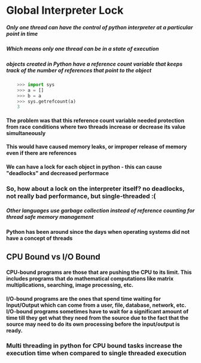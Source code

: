 # Global Interpreter Lock

##### Only one thread can have the control of python interpreter at a particular point in time

##### Which means only one thread can be in a state of execution

##### objects created in Python have a reference count variable that keeps track of the number of references that point to the object

```py
    >>> import sys
    >>> a = []
    >>> b = a
    >>> sys.getrefcount(a)
    3
```

#### The problem was that this reference count variable needed protection from **race conditions** where two threads increase or decrease its value simultaneously

#### This would have caused memory leaks, or improper release of memory even if there are references

#### We can have a lock for each object in python - this can cause "deadlocks" and decreased performace

### So, how about a lock on the interpreter itself? no deadlocks, not really bad performance, but single-threaded :(

##### Other languages use garbage collection instead of reference counting for thread safe memory management

#### Python has been around since the days when operating systems did not have a concept of threads

## CPU Bound vs I/O Bound

#### CPU-bound programs are those that are pushing the CPU to its limit. This includes programs that do mathematical computations like matrix multiplications, searching, image processing, etc.

#### I/O-bound programs are the ones that spend time waiting for Input/Output which can come from a user, file, database, network, etc. I/O-bound programs sometimes have to wait for a significant amount of time till they get what they need from the source due to the fact that the source may need to do its own processing before the input/output is ready.

### Multi threading in python for CPU bound tasks increase the execution time when compared to single threaded execution
